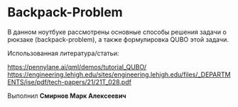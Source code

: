 # Backpack-Problem

В данном ноутбуке рассмотрены основные способы решения задачи о рюкзаке (backpack-problem), а также формулировка QUBO этой задачи.

Использованная литература/статьи: 

https://pennylane.ai/qml/demos/tutorial_QUBO/
https://engineering.lehigh.edu/sites/engineering.lehigh.edu/files/_DEPARTMENTS/ise/pdf/tech-papers/21/21T_028.pdf

Выполнил **Смирнов Марк Алексеевич**
